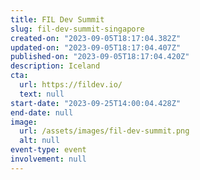 ```yaml
---
title: FIL Dev Summit
slug: fil-dev-summit-singapore
created-on: "2023-09-05T18:17:04.382Z"
updated-on: "2023-09-05T18:17:04.407Z"
published-on: "2023-09-05T18:17:04.420Z"
description: Iceland
cta:
  url: https://fildev.io/
  text: null
start-date: "2023-09-25T14:00:04.428Z"
end-date: null
image:
  url: /assets/images/fil-dev-summit.png
  alt: null
event-type: event
involvement: null
---
```

